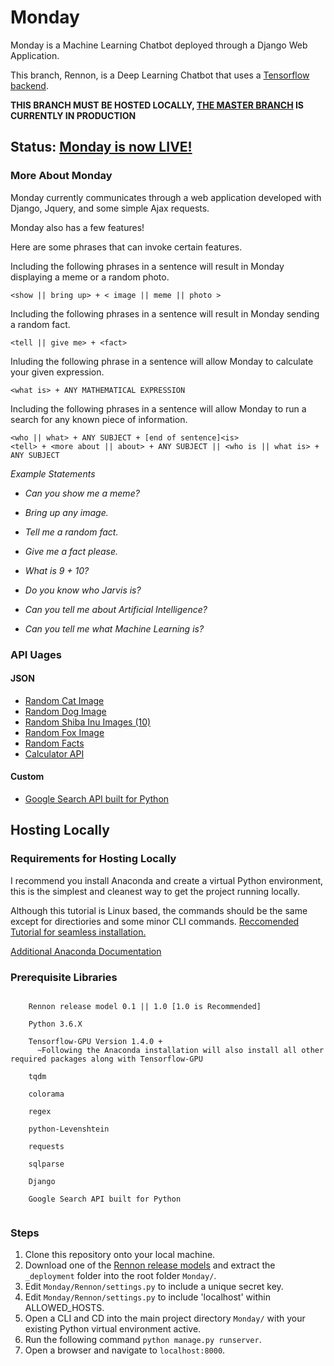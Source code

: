 # Monday
Monday is a Machine Learning Chatbot deployed through a Django Web Application.

This branch, Rennon, is a Deep Learning Chatbot that uses a [Tensorflow backend](https://github.com/AfaqAnwar/Rennon).

**THIS BRANCH MUST BE HOSTED LOCALLY,  [THE MASTER BRANCH](https://github.com/AfaqAnwar/Monday) IS CURRENTLY IN PRODUCTION**

## Status: **[Monday is now LIVE!](http://www.afaqanwar.io/)**

### More About Monday
Monday currently communicates through a web application developed with Django, Jquery, and some simple Ajax requests.

Monday also has a few features!

Here are some phrases that can invoke certain features.

Including the following phrases in a sentence will result in Monday displaying a meme or a random photo.

```
<show || bring up> + < image || meme || photo >
```

Including the following phrases in a sentence will result in Monday sending a random fact.

```
<tell || give me> + <fact>
```

Inluding the following phrase in a sentence will allow Monday to calculate your given expression.

```
<what is> + ANY MATHEMATICAL EXPRESSION
```

Including the following phrases in a sentence will allow Monday to run a search for any known piece of information.

```
<who || what> + ANY SUBJECT + [end of sentence]<is> 
<tell> + <more about || about> + ANY SUBJECT || <who is || what is> + ANY SUBJECT 
```

  _Example Statements_

  * _Can you show me a meme?_
  
  * _Bring up any image._
  
  * _Tell me a random fact._
  
  * _Give me a fact please._
  
  * _What is 9 + 10?_

  * _Do you know who Jarvis is?_

  * _Can you tell me about Artificial Intelligence?_

  * _Can you tell me what Machine Learning is?_

### API Uages

#### JSON
 * [Random Cat Image](https://aws.random.cat/meow)
 * [Random Dog Image](https://random.dog/woof.json)
 * [Random Shiba Inu Images (10)](http://shibe.online/api/shibes?count=10&urls=true&httpsUrls=true)
 * [Random Fox Image](https://randomfox.ca/floof/)
 * [Random Facts](http://randomuselessfact.appspot.com/random.json?language=en)
 * [Calculator API](http://api.mathjs.org/)

#### Custom
 * [Google Search API built for Python](https://github.com/abenassi/Google-Search-API)

## Hosting Locally

### Requirements for Hosting Locally
I recommend you install Anaconda and create a virtual Python environment, this is the simplest and cleanest way to get the project running locally.

Although this tutorial is Linux based, the commands should be the same except for directiories and some minor CLI commands.
[Reccomended Tutorial for seamless installation.](https://www.pugetsystems.com/labs/hpc/Install-TensorFlow-with-GPU-Support-the-Easy-Way-on-Ubuntu-18-04-without-installing-CUDA-1170/)

[Additional Anaconda Documentation](https://docs.anaconda.com/anaconda/)

### Prerequisite Libraries
```

    Rennon release model 0.1 || 1.0 [1.0 is Recommended]

    Python 3.6.X

    Tensorflow-GPU Version 1.4.0 +  
      ~Following the Anaconda installation will also install all other required packages along with Tensorflow-GPU

    tqdm

    colorama

    regex

    python-Levenshtein

    requests
    
    sqlparse
    
    Django
    
    Google Search API built for Python 
    
```

### Steps
  1. Clone this repository onto your local machine.
  2. Download one of the [Rennon release models](https://www.github.com/AfaqAnwar/Rennon/releases) and extract the ```_deployment```      folder into the root folder ```Monday/```.
  3. Edit ```Monday/Rennon/settings.py``` to include a unique secret key.
  4. Edit ```Monday/Rennon/settings.py``` to include 'localhost' within ALLOWED_HOSTS.
  4. Open a CLI and CD into the main project directory ```Monday/``` with your existing Python virtual environment active.
  5. Run the following command ```python manage.py runserver```. 
  6. Open a browser and navigate to ```localhost:8000```.
